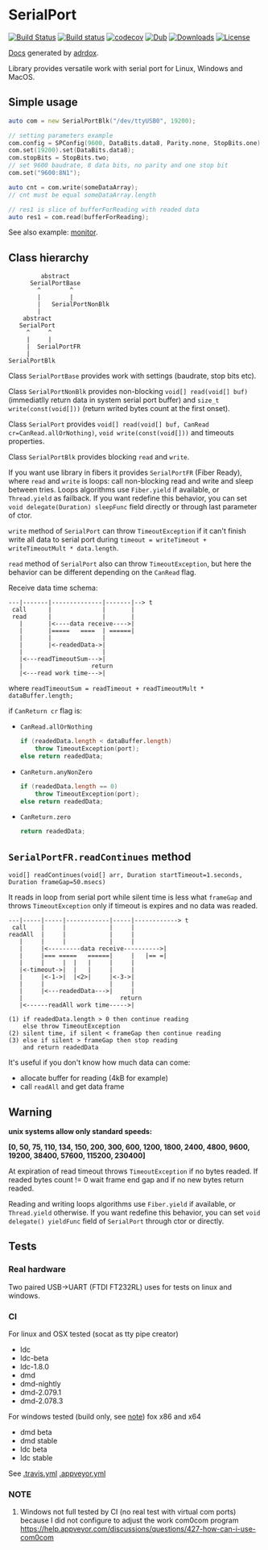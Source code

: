 # SerialPort

[![Build Status](https://travis-ci.org/deviator/serialport.svg?branch=master)](https://travis-ci.org/deviator/serialport)
[![Build status](https://ci.appveyor.com/api/projects/status/64m852qc8j3re1y1?svg=true)](https://ci.appveyor.com/project/deviator/serialport)
[![codecov](https://codecov.io/gh/deviator/serialport/branch/master/graph/badge.svg)](https://codecov.io/gh/deviator/serialport)
[![Dub](https://img.shields.io/dub/v/serialport.svg)](http://code.dlang.org/packages/serialport)
[![Downloads](https://img.shields.io/dub/dt/serialport.svg)](http://code.dlang.org/packages/serialport)
[![License](https://img.shields.io/dub/l/serialport.svg)](http://code.dlang.org/packages/serialport)

[Docs](http://serialport.dpldocs.info/serialport.html) generated by [adrdox](https://github.com/adamdruppe/adrdox).

Library provides versatile work with serial port for Linux, Windows and MacOS.

## Simple usage

```d
auto com = new SerialPortBlk("/dev/ttyUSB0", 19200);

// setting parameters example
com.config = SPConfig(9600, DataBits.data8, Parity.none, StopBits.one)
com.set(19200).set(DataBits.data8);
com.stopBits = StopBits.two;
// set 9600 baudrate, 8 data bits, no parity and one stop bit
com.set("9600:8N1");

auto cnt = com.write(someDataArray);
// cnt must be equal someDataArray.length

// res1 is slice of bufferForReading with readed data
auto res1 = com.read(bufferForReading);
```

See also example: [monitor](example/monitor).

## Class hierarchy

```
         abstract
      SerialPortBase
        ^        ^
        |        |
        |   SerialPortNonBlk
        |
    abstract
   SerialPort
     ^     ^
     |     |
     |  SerialPortFR
     |
SerialPortBlk
```

Class `SerialPortBase` provides work with settings (baudrate, stop bits etc).

Class `SerialPortNonBlk` provides non-blocking `void[] read(void[] buf)`
(immediatlly return data in system serial port buffer) and
`size_t write(const(void[]))` (return writed bytes count at the first onset).

Class `SerialPort` provides `void[] read(void[] buf, CanRead cr=CanRead.allOrNothing)`,
`void write(const(void[]))` and timeouts properties.

Class `SerialPortBlk` provides blocking `read` and `write`.

If you want use library in fibers it provides `SerialPortFR` (Fiber Ready),
where `read` and `write` is loops: call non-blocking read and write and
sleep between tries. Loops algorithms use `Fiber.yield` if available,
or `Thread.yield` as failback. If you want redefine this behavior, you
can set `void delegate(Duration) sleepFunc` field directly or through
last parameter of ctor.

`write` method of `SerialPort` can throw `TimeoutException` if it can't
finish write all data to serial port during
`timeout = writeTimeout + writeTimeoutMult * data.length`.

`read` method of `SerialPort` also can throw `TimeoutException`,
but here the behavior can be different depending on the `CanRead` flag.

Receive data time schema:

```
---|-------|--------------|-------|--> t
 call      |              |       |
 read      |              |       |
   |       |<----data receive---->|
   |       |=====   ====  | ======|
   |       |              |
   |       |<-readedData->|
   |                      |
   |<---readTimeoutSum--->|
   |                   return
   |<---read work time--->|
```

where `readTimeoutSum = readTimeout + readTimeoutMult * dataBuffer.length;`

if `CanReturn cr` flag is:

* `CanRead.allOrNothing`

    ```d
    if (readedData.length < dataBuffer.length)
        throw TimeoutException(port);
    else return readedData;
    ```

* `CanReturn.anyNonZero`

    ```d
    if (readedData.length == 0)
        throw TimeoutException(port);
    else return readedData;
    ```

* `CanReturn.zero`

    ```d
    return readedData;
    ```

## `SerialPortFR.readContinues` method

    void[] readContinues(void[] arr, Duration startTimeout=1.seconds, Duration frameGap=50.msecs)

It reads in loop from serial port while silent time is less what `frameGap` and
throws `TimeoutException` only if timeout is expires and no data was readed.

```
---|-----|-----|------------|-----|------------> t
 call    |     |            |     |
readAll  |     |            |     |
   |     |     |            |     |
   |     |<---------data receive---------->|
   |     |=== =====   ======|     |   |== =|
   |     |     |  |   |     |     |
   |<-timeout->|  |   |     |     |
   |     |<-1->|  |<2>|     |<-3->|
   |     |                  |     |
   |     |<---readedData--->|     |
   |                           return
   |<------readAll work time----->|

(1) if readedData.length > 0 then continue reading
    else throw TimeoutException
(2) silent time, if silent < frameGap then continue reading
(3) else if silent > frameGap then stop reading
    and return readedData
```

It's useful if you don't know how much data can come:

* allocate buffer for reading (4kB for example)
* call `readAll` and get data frame

## Warning

**unix systems allow only standard speeds:**

**[0, 50, 75, 110, 134, 150, 200, 300, 600, 1200, 1800, 2400, 4800, 9600, 19200, 38400, 57600, 115200, 230400]**

At expiration of read timeout throws `TimeoutException` if no bytes readed.
If readed bytes count != 0 wait frame end gap and if no new bytes return readed.

Reading and writing loops algorithms use `Fiber.yield` if available,
or `Thread.yield` otherwise. If you want redefine this behavior, you can set
`void delegate() yieldFunc` field of `SerialPort` through ctor or directly.

## Tests

### Real hardware

Two paired USB->UART (FTDI FT232RL) uses for tests on linux and windows.

### CI

For linux and OSX tested (socat as tty pipe creator)

* ldc
* ldc-beta
* ldc-1.8.0
* dmd
* dmd-nightly
* dmd-2.079.1
* dmd-2.078.3

For windows tested (build only, see [note](#note)) fox x86 and x64

* dmd beta
* dmd stable
* ldc beta
* ldc stable

See [.travis.yml](.travis.yml) [.appveyor.yml](.appveyor.yml)

### NOTE

1. Windows not full tested by CI (no real test with virtual com ports)
    because I did not configure to adjust the work com0com program 
    https://help.appveyor.com/discussions/questions/427-how-can-i-use-com0com 